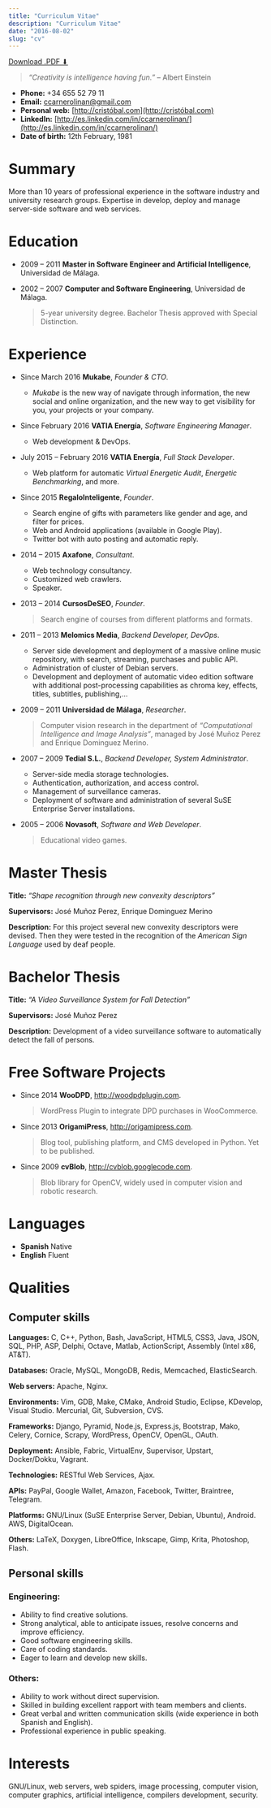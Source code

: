 ```yaml
---
title: "Curriculum Vitae"
description: "Curriculum Vitae"
date: "2016-08-02"
slug: "cv"
---
```


[Download .PDF ⬇](https://github.com/cristobalcl/resume/raw/master/output/cristobal-resume.pdf)

> *“Creativity is intelligence having fun.”* – Albert Einstein

* **Phone:** +34 655 52 79 11
* **Email:** [ccarnerolinan@gmail.com](ccarnerolinan@gmail.com)
* **Personal web:** [http://cristóbal.com](http://cristóbal.com)
* **LinkedIn:** [http://es.linkedin.com/in/ccarnerolinan/](http://es.linkedin.com/in/ccarnerolinan/)
* **Date of birth:** 12th February, 1981

Summary
=======

More than 10 years of professional experience in the software industry and university research groups. Expertise in develop, deploy and manage server-side software and web services.

Education
=========

* 2009 – 2011 **Master in Software Engineer and Artificial Intelligence**, Universidad de Málaga.
* 2002 – 2007 **Computer and Software Engineering**, Universidad de Málaga.

	> 5-year university degree. Bachelor Thesis approved with Special Distinction.

Experience
==========

* Since March 2016 **Mukabe**, *Founder & CTO*.

	+ *Mukabe* is the new way of navigate through information, the new social and online organization, and the new way to get visibility for you, your projects or your company.
* Since February 2016 **VATIA Energía**, *Software Engineering Manager*.

	+ Web development & DevOps.
* July 2015 – February 2016 **VATIA Energía**, *Full Stack Developer*.

	+ Web platform for automatic *Virtual Energetic Audit*, *Energetic Benchmarking*, and more.
* Since 2015 **RegaloInteligente**, *Founder*.

	+ Search engine of gifts with parameters like gender and age, and filter for prices.
	+ Web and Android applications (available in Google Play).
	+ Twitter bot with auto posting and automatic reply.
* 2014 – 2015 **Axafone**, *Consultant*.

	+ Web technology consultancy.
	+ Customized web crawlers.
	+ Speaker.
* 2013 – 2014 **CursosDeSEO**, *Founder*.

	> Search engine of courses from different platforms and formats.
* 2011 – 2013 **Melomics Media**, *Backend Developer, DevOps*.

	+ Server side development and deployment of a massive online music repository, with search, streaming, purchases and public API.
	+ Administration of cluster of Debian servers.
	+ Development and deployment of automatic video edition software with additional post-processing capabilities as chroma key, effects, titles, subtitles, publishing,...
* 2009 – 2011 **Universidad de Málaga**, *Researcher*.

	> Computer vision research in the department of *“Computational Intelligence and Image Analysis”*, managed by José Muñoz Perez and Enrique Dominguez Merino.
* 2007 – 2009 **Tedial S.L.**, *Backend Developer, System Administrator*.

	+ Server-side media storage technologies.
	+ Authentication, authorization, and access control.
	+ Management of surveillance cameras.
	+ Deployment of software and administration of several SuSE Enterprise Server installations.
* 2005 – 2006 **Novasoft**, *Software and Web Developer*.

	> Educational video games.

Master Thesis
===============

**Title:**
	*“Shape recognition through new convexity descriptors”*

**Supervisors:**
	José Muñoz Perez, Enrique Dominguez Merino

**Description:**
	For this project several new convexity descriptors were devised. Then they were tested in the recognition of the *American Sign Language* used by deaf people.

Bachelor Thesis
===============

**Title:**
	*“A Video Surveillance System for Fall Detection”*

**Supervisors:**
	José Muñoz Perez

**Description:**
	Development of a video surveillance software to automatically detect the fall of persons.

Free Software Projects
======================

* Since 2014 **WooDPD**, <http://woodpdplugin.com>.

	> WordPress Plugin to integrate DPD purchases in WooCommerce.
* Since 2013 **OrigamiPress**, <http://origamipress.com>.

	> Blog tool, publishing platform, and CMS developed in Python. Yet to be published.
* Since 2009 **cvBlob**, <http://cvblob.googlecode.com>.

	> Blob library for OpenCV, widely used in computer vision and robotic research.

Languages
=========

* **Spanish** Native
* **English** Fluent

Qualities
=========

Computer skills
---------------

**Languages:**
	C, C++, Python, Bash, JavaScript, HTML5, CSS3, Java, JSON, SQL, PHP, ASP, Delphi, Octave, Matlab, ActionScript, Assembly (Intel x86, AT&T).

**Databases:**
	Oracle, MySQL, MongoDB, Redis, Memcached, ElasticSearch.

**Web servers:**
	Apache, Nginx.

**Environments:**
	Vim, GDB, Make, CMake, Android Studio, Eclipse, KDevelop, Visual Studio. Mercurial, Git, Subversion, CVS.

**Frameworks:**
	Django, Pyramid, Node.js, Express.js, Bootstrap, Mako, Celery, Cornice, Scrapy, WordPress, OpenCV, OpenGL, OAuth.

**Deployment:**
	Ansible, Fabric, VirtualEnv, Supervisor, Upstart, Docker/Dokku, Vagrant.

**Technologies:**
	RESTful Web Services, Ajax.

**APIs:**
	PayPal, Google Wallet, Amazon, Facebook, Twitter, Braintree, Telegram.

**Platforms:**
	GNU/Linux (SuSE Enterprise Server, Debian, Ubuntu), Android. AWS, DigitalOcean.

**Others:**
	LaTeX, Doxygen, LibreOffice, Inkscape, Gimp, Krita, Photoshop, Flash.

Personal skills
---------------

### Engineering:

* Ability to find creative solutions.
* Strong analytical, able to anticipate issues, resolve concerns and improve efficiency.
* Good software engineering skills.
* Care of coding standards.
* Eager to learn and develop new skills.

### Others:

* Ability to work without direct supervision.
* Skilled in building excellent rapport with team members and clients.
* Great verbal and written communication skills (wide experience in both Spanish and English).
* Professional experience in public speaking.

Interests
=========

GNU/Linux, web servers, web spiders, image processing, computer vision, computer graphics, artificial intelligence, compilers development, security.
